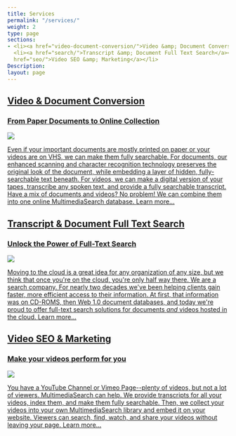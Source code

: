 ```yaml
---
title: Services
permalink: "/services/"
weight: 2
type: page
sections:
- <li><a href="video-document-conversion/">Video &amp; Document Conversion</a></li>
  <li><a href="search/">Transcript &amp; Document Full Text Search</a></li> <li><a
  href="seo/">Video SEO &amp; Marketing</a></li>
Description: 
layout: page
---
```


<div class="pagebox"><a href="video-document-conversion/">
<h2>Video &amp; Document Conversion</h2>
<h3>From Paper Documents to Online Collection</h3>
<img src="{{site.baseurl}}/images/vids.jpg" />
<p>
  Even if your important documents are mostly printed on paper or your videos are on VHS, we can make them fully searchable. For documents, our enhanced scanning and character recognition technology preserves the original look of the document, while embedding a layer of hidden, fully-searchable text beneath. For videos, we can make a digital version of your tapes, transcribe any spoken text, and provide a fully searchable transcript. Have a mix of documents and videos? No problem! We can combine them into one online MultimediaSearch database. <a href="/services/video-document-conversion/">Learn more...</a>
</p></a>
</div>
<div class="pagebox"><a href="search/">
<h2>Transcript &amp; Document Full Text Search</h2>
<h3>Unlock the Power of Full-Text Search</h3>
<img src="{{site.baseurl}}/images/search.jpg" />
<p>
  Moving to the cloud is a great idea for any organization of any size, but we think that once you're on the cloud, you're only half way there. We are a search company. For nearly two decades we've been helping clients gain faster, more efficient access to their information. At first, that information was on CD-ROMS, then Web 1.0 document databases, and today we're proud to offer full-text search solutions for documents <i>and</i> videos hosted in the cloud. <a href="/services/search/">Learn more...</a>
</p></a>
</div>
<div class="pagebox"><a href="seo/">
<h2>Video SEO &amp; Marketing</h2>
<h3>Make your videos perform for you</h3>
<img src="{{site.baseurl}}/images/searchcomp.jpg" />
<p>
  You have a YouTube Channel or Vimeo Page--plenty of videos, but not a lot of viewers. MultimediaSearch can help. We provide transcripts for all your videos, index them, and make them fully searchable. Then, we collect your videos into your own MultimediaSearch library and embed it on your website. Viewers can search, find, watch, and share your videos without leaving your page. <a href="/services/seo/">Learn more...</a>
</p></a>

</div>
